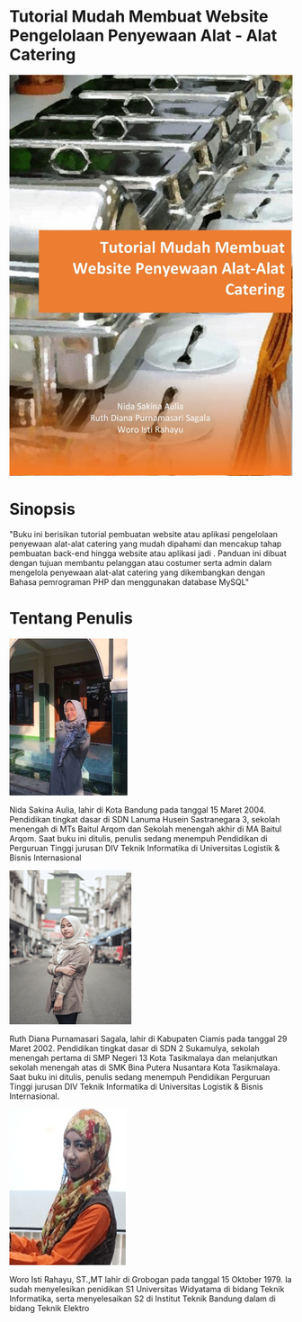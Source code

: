 # Tutorial Mudah Membuat Website Pengelolaan Penyewaan Alat - Alat Catering
![cover logo](https://raw.githubusercontent.com/Nidasakinaa/Buku_Proyek1/main/img/cover.jpg)

# Sinopsis
"Buku ini berisikan tutorial pembuatan website atau aplikasi  pengelolaan penyewaan alat-alat catering yang mudah dipahami dan mencakup tahap pembuatan back-end hingga website atau aplikasi jadi .
Panduan ini dibuat dengan tujuan membantu pelanggan atau costumer serta admin dalam mengelola penyewaan alat-alat catering yang dikembangkan dengan Bahasa pemrograman PHP dan menggunakan database MySQL"

# Tentang Penulis

![image](https://raw.githubusercontent.com/Nidasakinaa/Buku_Proyek1/main/img/Nida.png)

Nida Sakina Aulia, lahir di Kota Bandung pada tanggal 15 Maret 2004. Pendidikan tingkat dasar di SDN Lanuma Husein Sastranegara 3, sekolah menengah di MTs Baitul Arqom dan Sekolah menengah akhir di MA Baitul Arqom. Saat buku ini ditulis, penulis sedang menempuh Pendidikan di Perguruan Tinggi jurusan DIV Teknik Informatika di Universitas Logistik & Bisnis Internasional

![image](https://raw.githubusercontent.com/Nidasakinaa/Buku_Proyek1/main/img/Ruth.png)

Ruth Diana Purnamasari Sagala, lahir di Kabupaten Ciamis pada tanggal 29 Maret 2002. Pendidikan tingkat dasar di SDN 2 Sukamulya, sekolah menengah pertama di SMP Negeri 13 Kota Tasikmalaya dan melanjutkan sekolah menengah atas di SMK Bina Putera Nusantara Kota  Tasikmalaya. Saat buku ini ditulis, penulis sedang menempuh Pendidikan Perguruan Tinggi jurusan DIV Teknik Informatika di Universitas Logistik & Bisnis Internasional.

![image](https://raw.githubusercontent.com/Nidasakinaa/Buku_Proyek1/main/img/Woro.png)

Woro Isti Rahayu, ST.,MT lahir di Grobogan pada tanggal 15 Oktober 1979. Ia sudah menyelesikan penidikan S1 Universitas Widyatama  di bidang Teknik Informatika, serta  menyelesaikan S2 di Institut Teknik Bandung dalam di bidang Teknik Elektro
